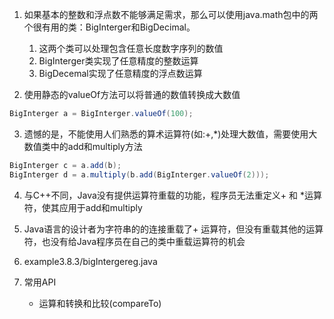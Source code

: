 1. 如果基本的整数和浮点数不能够满足需求，那么可以使用java.math包中的两个很有用的类：BigInterger和BigDecimal。

    1. 这两个类可以处理包含任意长度数字序列的数值
    2. BigInterger类实现了任意精度的整数运算
    3. BigDecemal实现了任意精度的浮点数运算
2. 使用静态的valueOf方法可以将普通的数值转换成大数值
```java
BigInterger a = BigInterger.valueOf(100);
```
3. 遗憾的是，不能使用人们熟悉的算术运算符(如:+,*)处理大数值，需要使用大数值类中的add和multiply方法

```java
BigInterger c = a.add(b);
BigInterger d = a.multiply(b.add(BigInterger.valueOf(2)));
```

4. 与C++不同，Java没有提供运算符重载的功能，程序员无法重定义+ 和 *运算符，使其应用于add和multiply
5. Java语言的设计者为字符串的的连接重载了+ 运算符，但没有重载其他的运算符，也没有给Java程序员在自己的类中重载运算符的机会

6. example3.8.3/bigIntergereg.java
7. 常用API
    
    * 运算和转换和比较(compareTo)

    